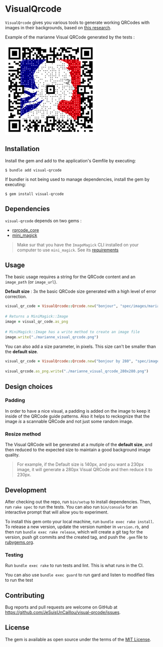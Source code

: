 # VisualQrcode

`VisualQrcode` gives you various tools to generate working QRCodes with images in their backgrounds, based on [this research](https://cgv.cs.nthu.edu.tw/Projects/Recreational_Graphics/Halftone_QRCodes/).

Example of the marianne Visual QRCode generated by the tests :

![image](/spec/images/marianne_visual_qrcode.png)

## Installation

Install the gem and add to the application's Gemfile by executing:

    $ bundle add visual-qrcode

If bundler is not being used to manage dependencies, install the gem by executing:

    $ gem install visual-qrcode


## Dependencies

`visual-qrcode` depends on two gems :

- [rqrcode_core](https://github.com/whomwah/rqrcode_core)
- [mini_magick](https://github.com/minimagick/minimagick)

> Make sur that you have the `ImageMagick` CLI installed on your computer to use `mini_magick`. See its [requirements](https://github.com/minimagick/minimagick?tab=readme-ov-file#requirements)


## Usage

The basic usage requires a string for the QRCode content and an `image_path` (or `image_url`).

**Default size** : 3x the basic QRCode size generated with a high level of error correction.

```ruby
visual_qr_code = VisualQrcode::Qrcode.new("bonjour", "spec/images/marianne.png")

# Returns a MiniMagick::Image
image = visual_qr_code.as_png

# MiniMagick::Image has a write method to create an image file
image.write("./marianne_visual_qrcode.png")
```

You can also add a size parameter, in pixels. This size can't be smaller than the **default  size**.

```ruby
visual_qr_code = VisualQrcode::Qrcode.new("bonjour by 280", "spec/images/marianne.png", size: 280)

visual_qrcode.as_png.write("./marianne_visual_qrcode_280x280.png")
```

## Design choices

### Padding

In order to have a nice visual, a padding is added on the image to keep it inside of the QRCode guide patterns. Also it helps to reckognize that the image _is_ a scannable QRCode and not just some random image.

### Resize method

The Visual QRCode will be generated at a mutiple of the **default size**, and then reduced to the expected size to maintain a good background image quality.

> For example, if the Default size is 140px, and you want a 230px image, it will generate a 280px Visual QRCode and then reduce it to 230px.


## Development

After checking out the repo, run `bin/setup` to install dependencies. Then, run `rake spec` to run the tests. You can also run `bin/console` for an interactive prompt that will allow you to experiment.

To install this gem onto your local machine, run `bundle exec rake install`. To release a new version, update the version number in `version.rb`, and then run `bundle exec rake release`, which will create a git tag for the version, push git commits and the created tag, and push the `.gem` file to [rubygems.org](https://rubygems.org).

### Testing

Run `bundle exec rake` to run tests and lint. This is what runs in the CI.

You can also use `bundle exec guard` to run gard and listen to modified files to run the test

## Contributing

Bug reports and pull requests are welcome on GitHub at https://github.com/JeSuisUnCaillou/visual-qrcode/issues.

## License

The gem is available as open source under the terms of the [MIT License](https://opensource.org/licenses/MIT).
